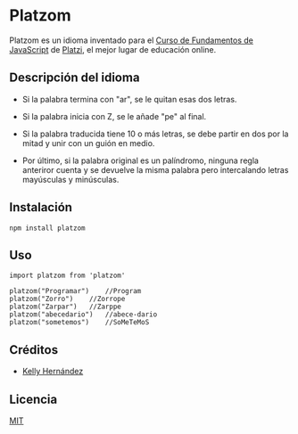 # Platzom

Platzom es un idioma inventado para el [Curso de Fundamentos de JavaScript](https://platzi.com/js) de [Platzi](https://platzi.com),  el mejor lugar de educación online.

## Descripción del idioma

- Si la palabra termina con "ar", se le quitan esas dos letras.

- Si la palabra inicia con Z, se le añade "pe" al final.

- Si la palabra traducida tiene 10 o más letras, se debe partir en dos por la mitad y unir con un guión en medio.

- Por último, si la palabra original es un palíndromo, ninguna regla anteriror cuenta y se devuelve la misma palabra pero intercalando letras mayúsculas y minúsculas.

## Instalación

```
npm install platzom
```

## Uso

```
import platzom from 'platzom'

platzom("Programar")	//Program
platzom("Zorro")	//Zorrope
platzom("Zarpar")	//Zarppe
platzom("abecedario")	//abece-dario
platzom("sometemos")	//SoMeTeMoS
```

## Créditos

- [Kelly Hernández](https://twitter.com/@KellyHe16)

## Licencia

[MIT](https://opensource.org/licenses/MIT)